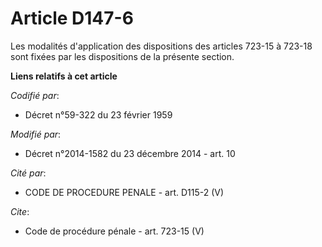 # Article D147-6

Les modalités d'application des dispositions des articles 723-15 à 723-18 sont fixées par les dispositions de la présente
section.

**Liens relatifs à cet article**

_Codifié par_:

  - Décret n°59-322 du 23 février 1959

_Modifié par_:

  - Décret n°2014-1582 du 23 décembre 2014 - art. 10

_Cité par_:

  - CODE DE PROCEDURE PENALE - art. D115-2 (V)

_Cite_:

  - Code de procédure pénale - art. 723-15 (V)
